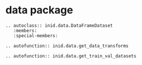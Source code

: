 # data package

```{eval-rst}
.. autoclass:: inid.data.DataFrameDataset
   :members:
   :special-members:
```

```{eval-rst}
.. autofunction:: inid.data.get_data_transforms
```

```{eval-rst}
.. autofunction:: inid.data.get_train_val_datasets
```
